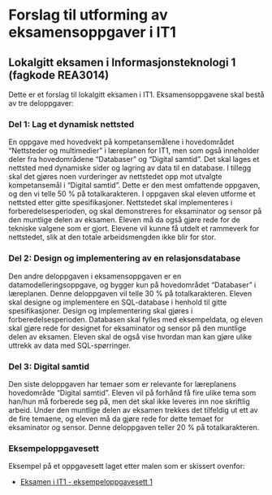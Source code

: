 # Forslag til utforming av eksamensoppgaver i IT1 
## Lokalgitt eksamen i Informasjonsteknologi 1 (fagkode REA3014)

Dette er et forslag til lokalgitt eksamen i IT1. Eksamensoppgavene skal bestå av tre deloppgaver:

### Del 1: Lag et dynamisk nettsted
En oppgave med hovedvekt på kompetansemålene i hovedområdet “Nettsteder og multimedier” i læreplanen for IT1, men som også inneholder deler fra hovedområdene “Databaser” og “Digital samtid”. Det skal lages et nettsted med dynamiske sider og lagring av data til en database. I tillegg skal det gjøres noen vurderinger av nettstedet opp mot utvalgte kompetansemål i “Digital samtid”. Dette er den mest omfattende oppgaven, og den vi telle 50 % på totalkarakteren. I oppgaven skal eleven utforme et nettsted etter gitte spesifikasjoner. Nettstedet skal implementeres i forberedelsesperioden, og skal demonstreres for eksaminator og sensor på den muntlige delen av eksamen. Eleven må da også gjøre rede for de tekniske valgene som er gjort. Elevene vil kunne få utdelt et rammeverk for nettstedet, slik at den totale arbeidsmengden ikke blir for stor.

### Del 2: Design og implementering av en relasjonsdatabase
Den andre deloppgaven i eksamensoppgaven er en datamodelleringsoppgave, og bygger kun på hovedområdet “Databaser” i læreplanen. Denne deloppgaven vil telle 30 % på totalkarakteren. Eleven skal designe og implementere en SQL-database i henhold til gitte spesifikasjoner. Design og implementering skal gjøres i forberedelsesperioden. Databasen skal fylles med eksempeldata, og eleven skal gjøre rede for designet for eksaminator og sensor på den muntlige delen av eksamen. Eleven skal de også vise hvordan man kan gjøre ulike uttrekk av data med SQL-spørringer.

### Del 3: Digital samtid
Den siste deloppgaven har temaer som er relevante for læreplanens hovedområde “Digital samtid”. Eleven vil på forhånd få fire ulike tema som han/hun må forberede seg på, men det skal ikke leveres inn noe skriftlig arbeid. Under den muntlige delen av eksamen trekkes det tilfeldig ut ett av de fire temaene, og eleven må da gjøre rede for dette temaet for eksaminator og sensor. Denne deloppgaven teller 20 % på totalkarakteren.

### Eksempeloppgavesett
Eksempel på et oppgavesett laget etter malen som er skissert ovenfor:
* [Eksamen i IT1 - eksempeloppgavesett 1](https://github.com/fagstoff/IT1/tree/master/_docs)